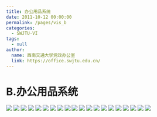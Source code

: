 ```yaml
---
title: 办公用品系统
date: 2011-10-12 00:00:00
permalink: /pages/vis_b
categories: 
  - SWJTU-VI
tags: 
  - null
author: 
  name: 西南交通大学党政办公室
  link: https://office.swjtu.edu.cn/
---
```



# B.办公用品系统

![](/img/vis/26.jpg)
![](/img/vis/27.jpg)
![](/img/vis/28.jpg)
![](/img/vis/29.jpg)
![](/img/vis/30.jpg)
![](/img/vis/31.jpg)
![](/img/vis/32.jpg)
![](/img/vis/33.jpg)
![](/img/vis/34.jpg)
![](/img/vis/35.jpg)
![](/img/vis/36.jpg)
![](/img/vis/37.jpg)
![](/img/vis/38.jpg)
![](/img/vis/39.jpg)
![](/img/vis/40.jpg)
![](/img/vis/41.jpg)
![](/img/vis/42.jpg)
![](/img/vis/43.jpg)
![](/img/vis/44.jpg)
![](/img/vis/45.jpg)
